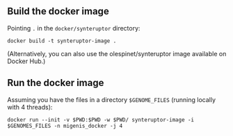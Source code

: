 
## Build the docker image

Pointing `.` in the `docker/synteruptor` directory:
```
docker build -t synteruptor-image .
```
(Alternatively, you can also use the olespinet/synteruptor image available on Docker Hub.)

## Run the docker image

Assuming you have the files in a directory `$GENOME_FILES` (running locally with 4 threads):
```
docker run --init -v $PWD:$PWD -w $PWD/ synteruptor-image -i $GENOMES_FILES -n migenis_docker -j 4
```

